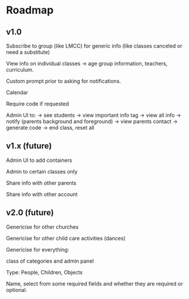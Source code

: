 # Roadmap

## v1.0

Subscribe to group (like LMCC) for generic info (like classes canceled or need a substitute)

View info on individual classes -> age group information, teachers, curriculum.

Custom prompt prior to asking for notifications.

Calendar

Require code if requested

Admin UI to:
-> see students
-> view important info tag
-> view all info
-> notify (parents background and foreground)
-> view parents contact
-> generate code
-> end class, reset all

## v1.x (future)

Admin UI to add containers

Admin to certain classes only

Share info with other parents

Share info with other account

## v2.0 (future)

Genericise for other churches

Genericise for other child care activities (dances)

Genericise for everything:

class of categories and admin panel

Type: People, Children, Objects

Name, select from some required fields and whether they are required or optional.
